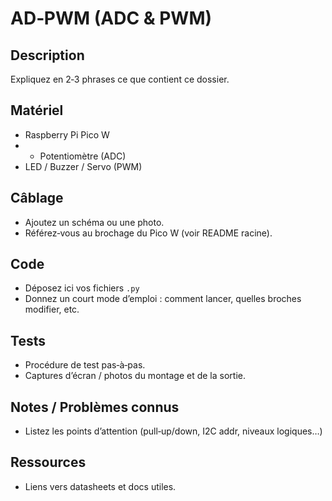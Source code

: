 # AD‑PWM (ADC & PWM)

## Description
Expliquez en 2‑3 phrases ce que contient ce dossier.

## Matériel
- Raspberry Pi Pico W
- - Potentiomètre (ADC)
- LED / Buzzer / Servo (PWM)

## Câblage
- Ajoutez un schéma ou une photo.
- Référez‑vous au brochage du Pico W (voir README racine).

## Code
- Déposez ici vos fichiers `.py`
- Donnez un court mode d’emploi : comment lancer, quelles broches modifier, etc.

## Tests
- Procédure de test pas‑à‑pas.
- Captures d’écran / photos du montage et de la sortie.

## Notes / Problèmes connus
- Listez les points d’attention (pull‑up/down, I2C addr, niveaux logiques…)

## Ressources
- Liens vers datasheets et docs utiles.
